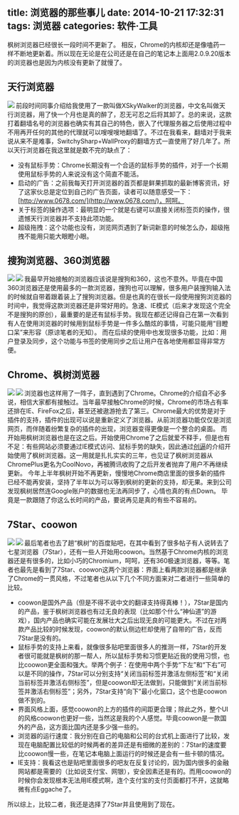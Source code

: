 title: 浏览器的那些事儿
date: 2014-10-21 17:32:31
tags: 浏览器
categories: 软件·工具
---
枫树浏览器已经很长一段时间不更新了。
相反，Chrome的内核却还是像嗑药一样不断地更新着。所以现在无论是在公司还是在自己的笔记本上面用2.0.9.20版本的浏览器也是因为内核没有更新了就慢了。
## 天行浏览器   
<img align="left" src="https://vensent.github.io/img/XSkywalker.jpg">
前段时间同事介绍给我使用了一款叫做XSkyWalker的浏览器，中文名叫做天行浏览器，用了快一个月也是真的醉了，忍无可忍之后将其卸了。总的来说，这款打着翻墙名号的浏览器也确实有其自己的特色，嵌入了代理服务器之后使用过程中不用再开任何的其他的代理就可以嗖嗖嗖地翻墙了。不过在我看来，翻墙对于我来说从来不是难事，SwitchySharp+WallProxy的翻墙方式一直使用了好几年了。所以天行浏览器在我这里就是数不完的缺点了：<!-- more -->

* 没有鼠标手势：Chrome长期没有一个合适的鼠标手势的插件，对于一个长期使用鼠标手势的人来说没有这个简直不能活。
* 启动的广告：之前我每天打开浏览器的首页都是鲜果抓取的最新博客资讯，好了这家伙总是定位到自己的广告页面，读者可以随意感受一下：[http://www.0678.com/](http://www.0678.com/)，呵呵。
* 关于标签的操作选项：最明显的一个就是右键可以直接关闭标签页的操作，很遗憾天行浏览器并不支持此项功能。
* 超级拖拽：这个功能也没有，浏览网页遇到了新词新意的时候怎么办，超级拖拽不能用只能大眼瞪小眼。

## 搜狗浏览器、360浏览器    
<img align="left" src="https://vensent.github.io/img/sougou.jpg"><img align="left" src="https://vensent.github.io/img/360.jpg">
我最早开始接触的浏览器应该说是搜狗和360，这也不意外。毕竟在中国360浏览器还是使用最多的一款浏览器，搜狗也可以理解，很多用户装搜狗输入法的时候就自带着跟着装上了搜狗浏览器。但是也真的在很长一段使用搜狗浏览器的时间中，我觉得这款浏览器还是非常好用的。急速、IE模式（后来才发现这个完全不是搜狗的原创），最重要的是还有鼠标手势。我现在都还记得自己在第一次看到有人在使用浏览器的时候用到鼠标手势是一件多么酷炫的事情，可能只能用“目瞪口呆”来形容（原谅笔者的无知）。
而在后续的使用中也发现很多功能，比如：用户登录及同步，这个功能与书签的使用同步之后让用户在各地使用都显得非常方便。

## Chrome、枫树浏览器    
<img align="left" src="https://vensent.github.io/img/chrome.jpg"><img align="left" src="https://vensent.github.io/img/chromeplus.jpg">
浏览器也这样用了一阵子，直到遇到了Chrome。Chrome的介绍自不必多说，相信大家都有接触过。当年最早接触Chrome的时候，Chrome的市场占有率还排在IE、FireFox之后，甚至还被遨游抢去了第三。Chrome最大的优势是对于插件的支持，插件的出现可以说是重新定义了浏览器。从前浏览器功能仅仅是浏览网页，而伴随着纷繁复杂的插件的出现，浏览器变得更像是一个整合的桌面。
而开始用枫树浏览器也是在这之后。开始使用Chrome了之后就爱不释手，但是也有不足：有些网站必须要通过IE模式访问、鼠标手势的缺失，因此通过[创逼](http://www.thankcreate.com)的介绍开始使用了枫树浏览器。这一用就是扎扎实实的三年，也见证了枫树浏览器从ChromePlus更名为CoolNovo，再被腾讯收购了之后开发者抛弃了用户不再继续更新。
今年上半年枫树开始不再更新，慢慢地Chrome商店里面的很多新的插件已经不能再安装，坚持了半年以为可以等到枫树的更新的支持，却无果。来到公司发现枫树居然连Google账户的数据也无法再同步了，心情也真的有点Down。
毕竟是一款跟随了你这么长时间的产品，要说再见是真的有些不容易的。

## 7Star、coowon
<img align="left" src="https://vensent.github.io/img/7Star.jpg"><img align="left" src="https://vensent.github.io/img/coowon.jpg">
最后笔者也去了趟“枫树”的百度贴吧，在其中看到了很多帖子有人说转去了七星浏览器（7Star），还有一些人开始用coowon。当然基于Chrome内核的浏览器还是有很多的，比如小巧的Chromium，呵呵，还有360极速浏览器，等等。笔者也最先是看到了7Star、coowon这两个浏览器：界面上看两款浏览器都是继承了Chrome的一贯风格，不过笔者也从以下几个不同方面来对二者进行一些简单的比较。

* coowon是国外产品（但是不得不说中文的翻译支持得真棒！），7Star是国内的产品，鉴于枫树浏览器也有过无良的表现（比如那个什么“神仙道”的游戏），国内产品也确实可能在发展壮大之后出现无良的可能更大。不过在对两款产品比较的时候发现，coowon的默认侧边栏却使用了自带的广告，反而7Star是没有的。
* 鼠标手势的支持上来看，就像很多贴吧里面很多人的推测一样，7Star的开发者很可能就是枫树的那一帮人，所以鼠标手势和习惯更贴近我的使用习惯，也比coowon更全面和强大。举两个例子：在使用中两个手势“下左”和“下右”可以是不同的操作，7Star可以分别支持“关闭当前标签并激活左侧标签”和“关闭当前标签并激活右侧标签”，但是coowon却无法做到，只能做到“关闭当前标签并激活右侧标签”；另外，7Star支持“向下”最小化窗口，这个也是coowon做不到的。
* 界面风格上面，感觉coowon的上方的插件的间距更合理；除此之外，整个UI的风格coowon也更好一些，当然这是我的个人感觉。毕竟coowon是一款国外的产品，这方面比国内还是多少强一些的。
* 浏览器的运行速度：我分别在自己的电脑和公司的台式机上面进行了比较，发现在电脑配置比较低的时候两者的差异还是有细微的差别的：7Star的速度要比coowon慢一些，在笔记本电脑上面运行的时候还是会有一些卡顿的情况。
* IE支持：我看这也是贴吧里面很多的吧友在反复讨论的，因为国内很多的金融网站都是需要的（比如说支付宝、网银），安全因素还是有的。而用coowon的时候你会发现根本无法用IE模式啊，连个支付宝的支付页面都打不开，这就略微有点Eggache了。

所以综上，比较二者，我还是选择了7Star并且使用到了现在。

